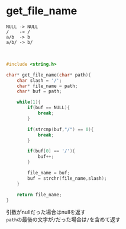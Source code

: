 # get_file_name

```
NULL -> NULL
/    -> /
a/b  -> b
a/b/ -> b/
```

<br>

```c
#include <string.h>

char* get_file_name(char* path){
    char slash = '/';
    char* file_name = path;
    char* buf = path;

    while(1){
        if(buf == NULL){
            break;
        }

        if(strcmp(buf,"/") == 0){
            break;
        }

        if(buf[0] == '/'){
            buf++;
        }

        file_name = buf;
        buf = strchr(file_name,slash);
    }

    return file_name;
}

```

引数がnullだった場合はnullを返す
<br>
```path```の最後の文字が```/```だった場合は```/```を含めて返す
<br>
